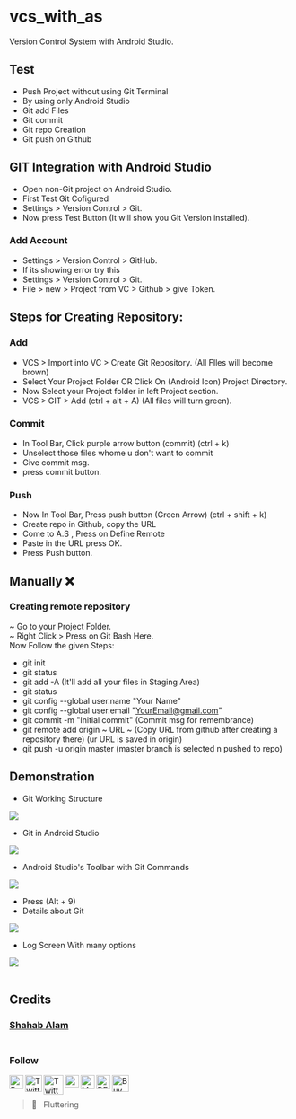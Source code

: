 # vcs_with_as

Version Control System with Android Studio.

## Test

- Push Project without using Git Terminal
- By using only Android Studio
- Git add Files
- Git commit
- Git repo Creation
- Git push on Github


## GIT Integration with Android Studio

- Open non-Git project on Android Studio.
- First Test Git Cofigured
- Settings > Version Control > Git. 
- Now press Test Button (It will show you Git Version installed).
### Add Account
- Settings > Version Control > GitHub. 
- If its showing error try this
- Settings > Version Control > Git. 
- File > new > Project from VC > Github > give Token.

## Steps for Creating Repository:
### Add
- VCS > Import into VC > Create Git Repository. (All FIles will become brown)
- Select Your Project Folder OR Click On (Android Icon) Project Directory.
- Now Select your Project folder in left Project section.
- VCS > GIT > Add (ctrl + alt + A) (All files will turn green).
### Commit
- In Tool Bar, Click purple arrow button (commit) (ctrl + k)
- Unselect those files whome u don't want to commit
- Give commit msg.
- press commit button.
### Push
- Now In Tool Bar, Press push button (Green Arrow) (ctrl + shift + k)
- Create repo in Github, copy the URL
- Come to A.S , Press on Define Remote
- Paste in the URL press OK.
- Press Push button.

## Manually :x:
###  Creating remote repository
~ Go to your Project Folder. \
~ Right Click > Press on Git Bash Here. \
Now Follow the given Steps:
- git init
- git status
- git add -A (It'll add all your files in Staging Area)
- git status 
- git config --global user.name "Your Name"
- git config --global user.email "YourEmail@gmail.com"
- git commit -m "Initial commit" (Commit msg for remembrance)
- git remote add origin ~ URL ~ (Copy URL from github after creating a repository there) (ur URL is saved in origin)
- git push -u origin master (master branch is selected n pushed to repo)

## Demonstration

<!-- COMING SOON :screwdriver: :placard:	  -->

* Git Working Structure
<img src="https://user-images.githubusercontent.com/82330891/185735240-adbbf761-6fa0-49f6-9127-a32e9a493669.JPG" />

* Git in Android Studio
<img src="https://user-images.githubusercontent.com/82330891/185735242-07cb5795-49ce-483f-9d18-3387f0474cee.PNG" />

* Android Studio's Toolbar  with Git Commands
<img src="https://user-images.githubusercontent.com/82330891/185735239-292ff776-855a-453f-a7c8-20faf22c09a7.PNG" />

* Press (Alt + 9) 
* Details about Git
<img src="https://user-images.githubusercontent.com/82330891/185735244-9c8d02ef-4e5a-4ea0-92fc-be72f6804103.PNG" />

* Log Screen With many options
<img src="https://user-images.githubusercontent.com/82330891/185735241-57906bd3-30f9-49d8-9e58-4032c78a432c.PNG" />


<br/>


<!-- ## Result Screen -->

<br/>

## Credits

 ### [Shahab Alam](#) <br/><br/>

 ### Follow

 <div class="social-icons-image">
 <a href="https://www.facebook.com/iamShahabAlam/">
<img  align = "left" src="https://www.facebook.com/images/fb_icon_325x325.png" style= "height:25px;"  alt="Facebook Icon" > </a> </div> 

 <div class="social-icons-image">
<a href="https://github.com/IamShahabAlam">
 <img  align = "left" src="https://pngimg.com/uploads/github/github_PNG69.png"  style = "height:30px" alt="Twitter Icon"></a></div>

<div class="social-icons-image">
<a href="https://twitter.com/IamShahabAlam">
<img  align = "left" src="https://pngimg.com/uploads/twitter/twitter_PNG3.png" style = "height:35px;" alt="Twitter Icon"></a></div>
            
 <div class="social-icons-image">
     <a  href="mailto:IamshahabAlam@gmail.com">
<img align= "left"  alt="Gmail" height="22px" width="25px"  src="https://cdn-icons-png.flaticon.com/512/281/281769.png" /></a></div>

<a  href="https://medium.com/@iamshahabalam">
<img  align="left"  alt="Medium"  width="25px"  src="https://img.icons8.com/fluency/344/medium-logo.png" /></a>


<a  href="https://dev.to/iamshahabalam">
<img  align="left"  alt="DEV"  width="25px"  src="https://d2fltix0v2e0sb.cloudfront.net/dev-black.png" /></a>



<a  href="https://www.buymeacoffee.com/IamShahabAlam">
<img   alt="BuyMeACoffee"  width="30px"  src="https://cdn.dribbble.com/users/3349322/screenshots/14039201/media/1d43324ff4b1a3850533fdbb823b8b59.png?compress=1&resize=768x576&vertical=top" /></a>

<br/>

> :blue_heart: &nbsp; Fluttering
